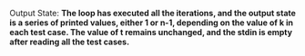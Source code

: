 Output State: **The loop has executed all the iterations, and the output state is a series of printed values, either 1 or n-1, depending on the value of k in each test case. The value of t remains unchanged, and the stdin is empty after reading all the test cases.**